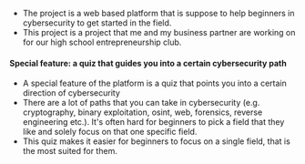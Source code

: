 - The project is a web based platform that is suppose to help beginners in cybersecurity to get started in the field.
- This project is a project that me and my business partner are working on for our high school entrepreneurship club.

#### Special feature: a quiz that guides you into a certain cybersecurity path
- A special feature of the platform is a quiz that points you into a certain direction of cybersecurity
- There are a lot of paths that you can take in cybersecurity (e.g. cryptography, binary exploitation, osint, web, forensics, reverse engineering etc.). It's often hard for beginners to pick a field that they like and solely focus on that one specific field.
- This quiz makes it easier for beginners to focus on a single field, that is the most suited for them.
